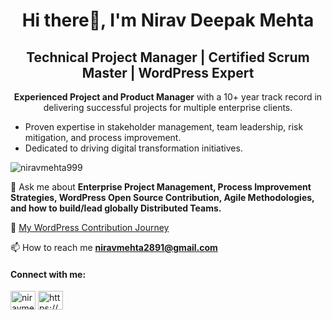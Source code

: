 <h1 align="center">Hi there👋, I'm Nirav Deepak Mehta</h1>
<h2 align="center"> Technical Project Manager | Certified Scrum Master | WordPress Expert </h2>

<p align="center">
    <strong>Experienced Project and Product Manager</strong> with a 10+ year track record in delivering successful projects for multiple enterprise clients.
</p>
<ul>
    <li>Proven expertise in stakeholder management, team leadership, risk mitigation, and process improvement.</li>
    <li>Dedicated to driving digital transformation initiatives.</li>
</ul>

<p align="left"> <img src="https://komarev.com/ghpvc/?username=niravmehta999&label=Profile%20views&color=0e75b6&style=flat" alt="niravmehta999" /> </p>

💬 Ask me about **Enterprise Project Management, Process Improvement Strategies, WordPress Open Source Contribution, Agile Methodologies, and how to build/lead globally Distributed Teams.**

📓 [My WordPress Contribution Journey](https://profiles.wordpress.org/niravmehta9/)

📫 How to reach me **niravmehta2891@gmail.com**

<h4 align="left">Connect with me:</h4>
<p align="left">
<a href="https://x.com/99_NiravMehta" target="blank">
  <img align="center" src="https://raw.githubusercontent.com/rahuldkjain/github-profile-readme-generator/master/src/images/icons/Social/twitter.svg" alt="niravmehta999" height="30" width="40" /></a>
<a href="https://www.linkedin.com/in/nirav-mehta-28051991/" target="blank">
  <img align="center" src="https://raw.githubusercontent.com/rahuldkjain/github-profile-readme-generator/master/src/images/icons/Social/linked-in-alt.svg" alt="https://www.linkedin.com/in/krupananda/" height="30" width="40" /></a>
</p>

<!--
**niravmehta999/niravmehta999** is a ✨ _special_ ✨ repository because its `README.md` (this file) appears on your GitHub profile.

Here are some ideas to get you started:

- 🔭 I’m currently working on ...
- 🌱 I’m currently learning ...
- 👯 I’m looking to collaborate on ...
- 🤔 I’m looking for help with ...
- 💬 Ask me about ...
- 📫 How to reach me: ...
- 😄 Pronouns: ...
- ⚡ Fun fact: ...
-->

